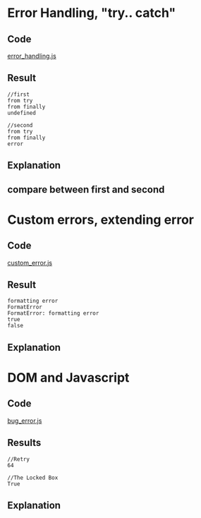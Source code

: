 # Error Handling, "try.. catch"

## Code
 [error_handling.js]()

## Result
```
//first
from try
from finally
undefined

//second
from try
from finally
error
```

## Explanation
compare between first and second
-


# Custom errors, extending error

## Code
 [custom_error.js]()
## Result
```
formatting error
FormatError
FormatError: formatting error
true
false
```

## Explanation



# DOM and Javascript

## Code
 [bug_error.js]()

## Results
```
//Retry
64

//The Locked Box
True
```

## Explanation
